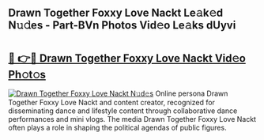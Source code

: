 ## Drawn Together Foxxy Love Nackt Le𝚊k𝚎d N𝚞𝚍es - Part-BVn Photos Vid𝚎o Le𝚊ks dUyvi

# <h2><a href="http://fb3eb4.evod.top/?m=Drawn+Together+Foxxy+Love+Nackt">🔗 👉🔴 Drawn Together Foxxy Love Nackt Vid𝚎o Ph𝚘t𝚘s</a></h2>

[![Drawn Together Foxxy Love Nackt N𝚞d𝚎s](https://i.imgur.com/8V9OHl7.gif)](http://fb3eb4.evod.top/?m=Drawn+Together+Foxxy+Love+Nackt)
Online persona Drawn Together Foxxy Love Nackt and content creator, recognized for disseminating dance and lifestyle content through collaborative dance performances and mini vlogs. The media Drawn Together Foxxy Love Nackt often plays a role in shaping the political agendas of public figures. 
